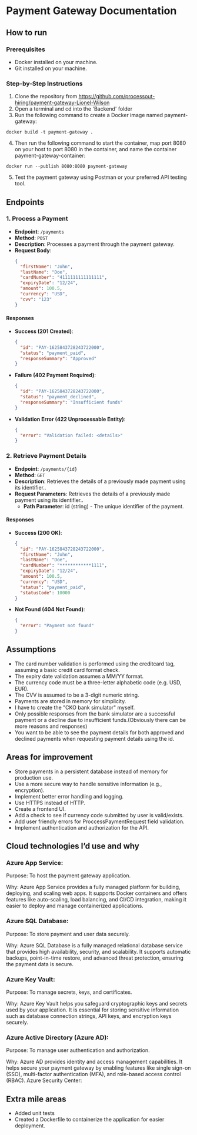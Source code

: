 # Payment Gateway Documentation

## How to run

### Prerequisites

- Docker installed on your machine.
- Git installed on your machine.

### Step-by-Step Instructions

1. Clone the repository from https://github.com/processout-hiring/payment-gateway-Lionel-Wilson
2. Open a terminal and cd into the 'Backend' folder
3. Run the following command to create a Docker image named payment-gateway:

```
docker build -t payment-gateway .
```

4. Then run the following command to start the container, map port 8080 on your host to port 8080 in the container, and name the container payment-gateway-container:

```
docker run --publish 8080:8080 payment-gateway
```

5. Test the payment gateway using Postman or your preferred API testing tool.

## Endpoints

### 1. Process a Payment

- **Endpoint**: `/payments`
- **Method**: `POST`
- **Description**: Processes a payment through the payment gateway.
- **Request Body**:
  ```json
  {
    "firstName": "John",
    "lastName": "Doe",
    "cardNumber": "4111111111111111",
    "expiryDate": "12/24",
    "amount": 100.5,
    "currency": "USD",
    "cvv": "123"
  }
  ```

#### Responses

- **Success (201 Created)**:

  ```json
  {
    "id": "PAY-1625843728243722000",
    "status": "payment_paid",
    "responseSummary": "Approved"
  }
  ```

- **Failure (402 Payment Required)**:

  ```json
  {
    "id": "PAY-1625843728243722000",
    "status": "payment_declined",
    "responseSummary": "Insufficient funds"
  }
  ```

- **Validation Error (422 Unprocessable Entity)**:

  ```json
  {
    "error": "Validation failed: <details>"
  }
  ```

### 2. Retrieve Payment Details

- **Endpoint**: `/payments/{id}`
- **Method**: `GET`
- **Description**: Retrieves the details of a previously made payment using its identifier..
- **Request Parameters**: Retrieves the details of a previously made payment using its identifier..
  - **Path Parameter**: id (string) - The unique identifier of the payment.

#### Responses

- **Success (200 OK)**:

  ```json
  {
    "id": "PAY-1625843728243722000",
    "firstName": "John",
    "lastName": "Doe",
    "cardNumber": "************1111",
    "expiryDate": "12/24",
    "amount": 100.5,
    "currency": "USD",
    "status": "payment_paid",
    "statusCode": 10000
  }
  ```

- **Not Found (404 Not Found)**:

  ```json
  {
    "error": "Payment not found"
  }
  ```

## Assumptions

- The card number validation is performed using the creditcard tag, assuming a basic credit card format check.
- The expiry date validation assumes a MM/YY format.
- The currency code must be a three-letter alphabetic code (e.g. USD, EUR).
- The CVV is assumed to be a 3-digit numeric string.
- Payments are stored in memory for simplicity.
- I have to create the "CKO bank simulator" myself.
- Only possible responses from the bank simulator are a successful payment or a decline due to insufficient funds.(Obviously there can be more reasons and responses)
- You want to be able to see the payment details for both approved and declined payments when requesting payment details using the id.

## Areas for improvement

- Store payments in a persistent database instead of memory for production use.
- Use a more secure way to handle sensitive information (e.g., encryption).
- Implement better error handling and logging.
- Use HTTPS instead of HTTP.
- Create a frontend UI.
- Add a check to see if currency code submitted by user is valid/exists.
- Add user friendly errors for ProccessPaymentRequest field validation.
- Implement authentication and authorization for the API.

## Cloud technologies I’d use and why

### Azure App Service:

Purpose: To host the payment gateway application.

Why: Azure App Service provides a fully managed platform for building, deploying, and scaling web apps. It supports Docker containers and offers features like auto-scaling, load balancing, and CI/CD integration, making it easier to deploy and manage containerized applications.

### Azure SQL Database:

Purpose: To store payment and user data securely.

Why: Azure SQL Database is a fully managed relational database service that provides high availability, security, and scalability. It supports automatic backups, point-in-time restore, and advanced threat protection, ensuring the payment data is secure.

### Azure Key Vault:

Purpose: To manage secrets, keys, and certificates.

Why: Azure Key Vault helps you safeguard cryptographic keys and secrets used by your application. It is essential for storing sensitive information such as database connection strings, API keys, and encryption keys securely.

### Azure Active Directory (Azure AD):

Purpose: To manage user authentication and authorization.

Why: Azure AD provides identity and access management capabilities. It helps secure your payment gateway by enabling features like single sign-on (SSO), multi-factor authentication (MFA), and role-based access control (RBAC).
Azure Security Center:

## Extra mile areas

- Added unit tests
- Created a Dockerfile to containerize the application for easier deployment.
